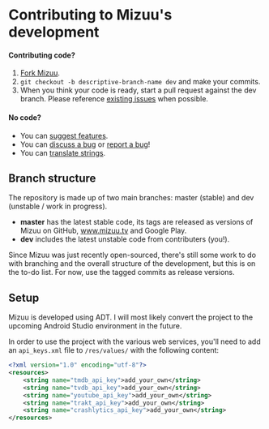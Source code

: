 Contributing to Mizuu's development
============

#### Contributing code?

1. [Fork Mizuu][1].
2. `git checkout -b descriptive-branch-name dev` and make your commits.
3. When you think your code is ready, start a pull request against the dev branch. Please reference [existing issues][2] when possible.

#### No code?
* You can [suggest features][2].
* You can [discuss a bug][2] or [report a bug][2]!
* You can [translate strings][3].

Branch structure
----------------

The repository is made up of two main branches: master (stable) and dev (unstable / work in progress).

* **master** has the latest stable code, its tags are released as versions of Mizuu on GitHub, www.mizuu.tv and Google Play.
* **dev** includes the latest unstable code from contributers (you!).

Since Mizuu was just recently open-sourced, there's still some work to do with branching and the overall structure of the development, but this is on the to-do list. For now, use the tagged commits as release versions.

Setup
-----

Mizuu is developed using ADT. I will most likely convert the project to the upcoming Android Studio environment in the future.

In order to use the project with the various web services, you'll need to add an `api_keys.xml` file to `/res/values/` with the following content:

```xml
<?xml version="1.0" encoding="utf-8"?>
<resources>
    <string name="tmdb_api_key">add_your_own</string>
    <string name="tvdb_api_key">add_your_own</string>
    <string name="youtube_api_key">add_your_own</string>
    <string name="trakt_api_key">add_your_own</string>
    <string name="crashlytics_api_key">add_your_own</string>
</resources>
```

 [1]: https://github.com/MizzleDK/Mizuu/fork
 [2]: https://github.com/MizzleDK/Mizuu/issues
 [3]: http://translate.mizuu.tv/
